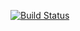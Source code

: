 [![Build Status](https://travis-ci.org/zuzak/classify2.png?branch=master)](https://travis-ci.org/zuzak/classify2)
